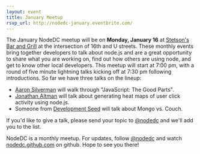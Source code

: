 ```yaml
---
layout: event
title: January Meetup
rsvp_url: http://nodedc-january.eventbrite.com/
---
```

The January NodeDC meetup will be on **Monday, January 16** at [Stetson's Bar and Grill]() at the intersection of 16th and U streets. These monthly events bring together developers to talk about node.js and are a great opportunity to share what you are working on, find out how others are using node, and get to know other local developers. This meetup will start at 7:00 pm, with a round of five minute lightning talks kicking off at 7:30 pm following introductions. So far we have three talks on the lineup:

- [Aaron Silverman](zugwalt) will walk through "JavaScript: The Good Parts". 
- [Jonathan Altman](https://twitter.com/#!/async_io) will talk about generating heat maps of user click activity using node.js.
- Someone from [Development Seed](http://developmentseed.org/) will talk about Mongo vs. Couch.

If you'd like to give a talk, please send your topic to [@nodedc](https://twitter.com/#!/nodedc) and we'll add you to the list. 

NodeDC is a monthly meetup. For updates, follow [@nodedc](https://twitter.com/#!/nodedc) and watch [nodedc.github.com](http://nodedc.github.com/) on github. Hope to see you there!

